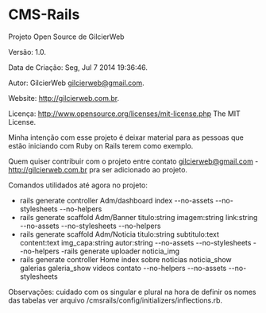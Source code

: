 CMS-Rails
=========
Projeto Open Source de GilcierWeb

Versão: 1.0.

Data de Criação: Seg, Jul  7 2014 19:36:46.

Autor: GilcierWeb gilcierweb@gmail.com.

Website: http://gilcierweb.com.br.

Licença: http://www.opensource.org/licenses/mit-license.php The MIT License.

Minha intenção com esse projeto é deixar material para as pessoas que estão iniciando com Ruby on Rails terem como exemplo.

Quem quiser contribuir com o projeto entre contato gilcierweb@gmail.com - http://gilcierweb.com.br pra ser adicionado ao projeto.

Comandos utilidados até agora no projeto:

- rails generate controller Adm/dashboard index --no-assets --no-stylesheets --no-helpers
- rails generate scaffold Adm/Banner titulo:string imagem:string link:string --no-assets --no-stylesheets --no-helpers
- rails generate scaffold Adm/Noticia titulo:string subtitulo:text content:text img_capa:string autor:string --no-assets --no-stylesheets --no-helpers
-rails generate uploader noticia_img
- rails generate controller Home index sobre noticias noticia_show galerias galeria_show videos contato --no-helpers --no-assets --no-stylesheets 

Observações:
cuidado com os singular e plural na hora de definir os nomes das tabelas ver arquivo /cmsrails/config/initializers/inflections.rb.
